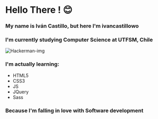 # Hello There ! 😊

### My name is Iván Castillo, but here I'm ivancastillowo
### I'm currently studying Computer Science at UTFSM, Chile

![Hackerman-img](https://i.kym-cdn.com/entries/icons/original/000/021/807/ig9OoyenpxqdCQyABmOQBZDI0duHk2QZZmWg2Hxd4ro.jpg)

### I'm actually learning:
* HTML5
* CSS3
* JS
* JQuery
* Sass
### Because I'm falling in love with Software development